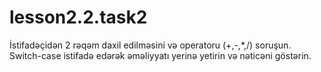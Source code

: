 # lesson2.2.task2
İstifadəçidən 2 rəqəm daxil edilməsini və operatoru (+,-,*,/) soruşun. Switch-case istifadə edərək əməliyyatı yerinə yetirin və nəticəni göstərin. 
